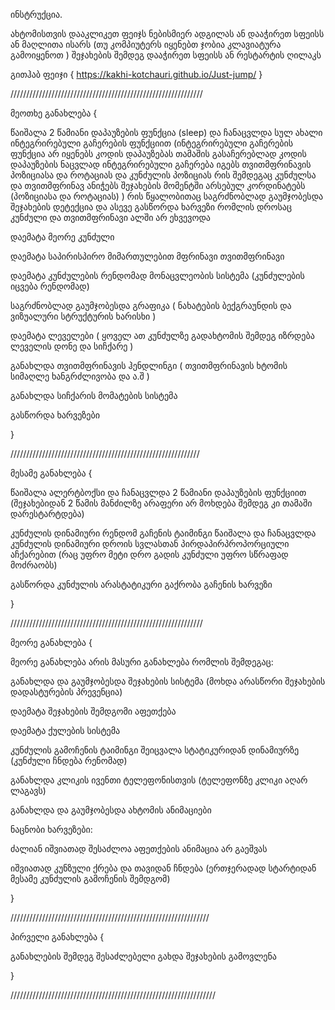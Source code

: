 
ინსტრუქცია.


ახტომისთვის დააკლიკეთ ფეიჯს ნებისმიერ ადგილას ან დააჭირეთ სფეისს ან მაღლითა ისარს (თუ კომპიუტერს იყენებთ ჯობია კლავიატურა გამოიყენოთ ) შეჯახების შემდეგ დააჭირეთ სფეისს ან რესტარტის ღილაკს

გითჰაბ ფეიჯი { https://kakhi-kotchauri.github.io/Just-jump/ }

/////////////////////////////////////////////////////////////

 მეოთხე განახლება {
 
წაიშალა 2 წამიანი დაპაუზების ფუნქცია (sleep) და ჩანაცვლდა სულ ახალი ინტეგრირებული გაჩერების ფუნქციით (ინტეგრირებული გაჩერების ფუნქცია არ იყენებს კოდის დაპაუზებას თამაშის გასაჩერებლად კოდის დაპაუზების ნაცვლად ინტეგრირებული გაჩერება იგებს თვითმფრინავის პოზიციასა და როტაციას და კუნძულის პოზიციას რის შემდეგაც კუნძულსა და თვითმფრინავ ანიჭებს შეჯახების მომენტში არსებულ კორდინატებს (პოზიციასა და როტაციას) ) რის წყალობითაც საგრძნობლად გაუმჯობესდა შეჯახების დეტექცია და ასევე გასწორდა ხარვეზი რომლის დროსაც კუნძული და თვითმფრინავი ალში არ ეხვევოდა

დაემატა მეორე კუნძული

დაემატა საპირისპირო მიმართულებით მფრინავი თვითმფრინავი

დაემატა კუნძულების რენდომად მონაცვლეობის სისტემა (კუნძულების იცვება რენდომად)

საგრძნობლად გაუმჯობესდა გრაფიკა ( ნახატების ბექგრაუნდის და ვიზუალური სტრუქტურის ხარისხი )

დაემატა ლეველები ( ყოველ ათ კუნძულზე გადახტომის შემდეგ იზრდება ლეველის დონე და სიჩქარე )

განახლდა თვითმფრინავის ჰენდლინგი ( თვითმფრინავის ხტომის სიმაღლე ხანგრძლივობა და ა.შ )

განახლდა სიჩქარის მომატების სისტემა

გასწორდა ხარვეზები
 
 }
 
 ////////////////////////////////////////////////////////////
 
მესამე განახლება {

წაიშალა ალერტბოქსი და ჩანაცვლდა 2 წამიანი დაპაუზების ფუნქციით (შეჯახებიდან 2 წამის მანძილზე არაფერი არ მოხდება შემდეგ კი თამაში დარესტარტდება)

კუნძულის დინამიური რენდომ გაჩენის ტაიმინგი წაიშალა და ჩანაცვლდა კუნძულის დინამიური დროის სვლასთან პირდაპირპროპორციული აჩქარებით (რაც უფრო მეტი დრო გადის კუნძული უფრო სწრაფად მოძრაობს)
 
 გასწორდა კუნძულის არასტატიკური გაქრობა გაჩენის ხარვეზი

}

/////////////////////////////////////////////////////////////
 
მეორე განახლება {
 
მეორე განახლება არის მასური განახლება რომლის შემდეგაც:

განახლდა და გაუმჯობესდა შეჯახების სისტემა (მოხდა არასწორი შეჯახების დადასტურების პრევენცია)

დაემატა შეჯახების შემდგომი აფეთქება 

დაემატა ქულების სისტემა

კუნძულის გამოჩენის ტაიმინგი შეიცვალა სტატიკურიდან დინამიურზე (კუნძული ჩნდება რენომად)

განახლდა კლიკის ივენთი ტელეფონისთვის (ტელეფონზე კლიკი აღარ ლაგავს)

განახლდა და გაუმჯობესდა ახტომის ანიმაციები


ნაცნობი ხარვეზები:

ძალიან იშვიათად შესაძლოა აფეთქების ანიმაცია არ გაეშვას

იშვიათად კუნზული ქრება და თავიდან ჩნდება (ერთჯერადად სტარტიდან მესამე კუნძულის გამოჩენის შემდგომ)
 
}

///////////////////////////////////////////////////////////////
 
პირველი განახლება {

განახლების შემდეგ შესაძლებელი გახდა შეჯახების გამოვლენა 

}

/////////////////////////////////////////////////////////////////
